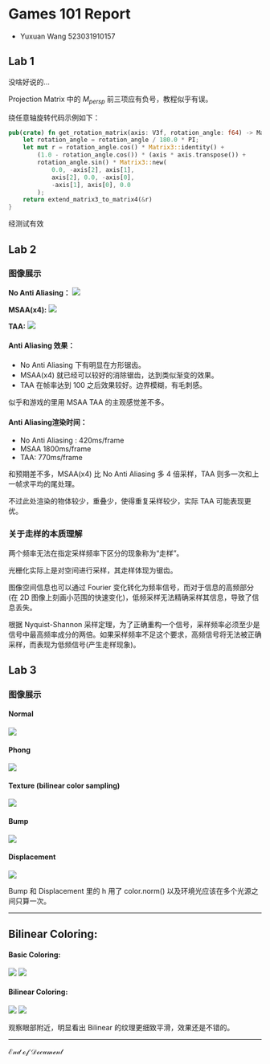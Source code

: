 # Games 101 Report

- Yuxuan Wang 523031910157

## Lab 1

没啥好说的...

Projection Matrix 中的 $M_{persp}$ 前三项应有负号，教程似乎有误。

绕任意轴旋转代码示例如下：
```rust
pub(crate) fn get_rotation_matrix(axis: V3f, rotation_angle: f64) -> Matrix4<f64> {
    let rotation_angle = rotation_angle / 180.0 * PI;
    let mut r = rotation_angle.cos() * Matrix3::identity() + 
        (1.0 - rotation_angle.cos()) * (axis * axis.transpose()) + 
        rotation_angle.sin() * Matrix3::new(
            0.0, -axis[2], axis[1],
            axis[2], 0.0, -axis[0],
            -axis[1], axis[0], 0.0
        );
    return extend_matrix3_to_matrix4(&r)
}
```

经测试有效

## Lab 2
### 图像展示
**No Anti Aliasing：**
![](NoAA.png)

**MSAA(x4):**
![](MSAA.png)

**TAA:**
![](TAA.png)

#### Anti Aliasing 效果：
- No Anti Aliasing 下有明显在方形锯齿。
- MSAA(x4) 就已经可以较好的消除锯齿，达到类似渐变的效果。
- TAA 在帧率达到 100 之后效果较好。边界模糊，有毛刺感。

似乎和游戏的里用 MSAA TAA 的主观感觉差不多。

#### Anti Aliasing渲染时间：
- No Anti Aliasing : 420ms/frame
- MSAA 1800ms/frame
- TAA: 770ms/frame

和预期差不多，MSAA(x4) 比 No Anti Aliasing 多 4 倍采样，TAA 则多一次和上一帧求平均的尾处理。

不过此处渲染的物体较少，重叠少，使得重复采样较少，实际 TAA 可能表现更优。

### 关于走样的本质理解
两个频率无法在指定采样频率下区分的现象称为“走样”。

光栅化实际上是对空间进行采样，其走样体现为锯齿。

图像空间信息也可以通过 Fourier 变化转化为频率信号，而对于信息的高频部分(在 2D 图像上刻画小范围的快速变化)，低频采样无法精确采样其信息，导致了信息丢失。

根据 Nyquist-Shannon 采样定理，为了正确重构一个信号，采样频率必须至少是信号中最高频率成分的两倍。如果采样频率不足这个要求，高频信号将无法被正确采样，而表现为低频信号(产生走样现象)。

## Lab 3

### 图像展示
#### Normal
![](normal.png)

#### Phong
![](phong.png)

#### Texture (bilinear color sampling)
![](texture.png)

#### Bump
![](bump.png)

#### Displacement
![](displacement.png)

Bump 和 Displacement 里的 h 用了 color.norm()
以及环境光应该在多个光源之间只算一次。

---

## Bilinear Coloring:

#### Basic Coloring:
![](basic_coloring.png)
![](basic_coloring_enlarged.png)

#### Bilinear Coloring:
![](bilinear_coloring.png)
![](bilinear_coloring_enlarged.png)

观察眼部附近，明显看出 Bilinear 的纹理更细致平滑，效果还是不错的。

---

$\mathcal{End\ of\ Document}$
